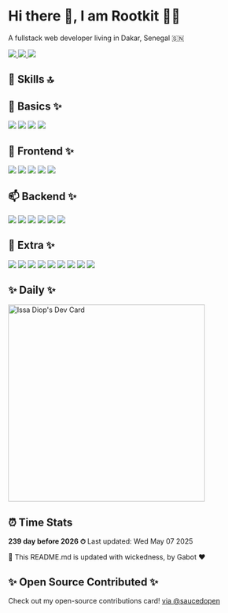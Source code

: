 
# Hi there 👋, I am Rootkit 👨‍💻

A fullstack web developer living in Dakar, Senegal 🇸🇳

<a href="https://api.whatsapp.com/send?phone=+221772352958&text=Hello%20Issa,%20I%20got%20your%20contact%20from%20your%20Github%20profile" alt="Connect on Whatsapp"> 
    <img src="https://img.shields.io/badge/WHATSAPP-%2325D366.svg?&style=for-the-badge&logo=whatsapp&logoColor=white" /> 
</a>
<a href="https://www.twitter.com/Rootkit221" alt="Follow Me on Twitter"> 
    <img src="https://img.shields.io/badge/twitter-%231DA1F2.svg?&style=for-the-badge&logo=twitter&logoColor=white" />
</a>
<a href="https://www.linkedin.com/in/issa-diop-94kimd08" alt="Connect on LinkedIn"> 
  <img src="https://img.shields.io/badge/linkedin-%230077B5.svg?&style=for-the-badge&logo=linkedin&logoColor=white" />
</a>

## 🚀 Skills 🔝

## 🌱 Basics ✨

<img src="https://img.shields.io/badge/html-%23E34F26.svg?&style=for-the-badge&logo=html5&logoColor=white" /> <img src="https://img.shields.io/badge/css-1572B6?style=for-the-badge&logo=css3&logoColor=white" /> <img src="https://img.shields.io/badge/javascript-%23F7DF1E.svg?&style=for-the-badge&logo=javascript&logoColor=white" /> <img src="https://img.shields.io/badge/typescript-3178C6?style=for-the-badge&logo=typescript&logoColor=white" />

## 👀 Frontend ✨

<img src="https://img.shields.io/badge/react.js-%2361DAFB.svg?&style=for-the-badge&logo=react&logoColor=white" /> <img src="https://img.shields.io/badge/next.js-%23000000.svg?&style=for-the-badge&logo=nextdotjs&logoColor=white" /> <img src="https://img.shields.io/badge/React_Native-20232A?style=for-the-badge&logo=react&logoColor=61DAFB" /> <img src="https://img.shields.io/badge/bootstrap-7952B3?style=for-the-badge&logo=bootstrap&logoColor=white" /> <img src="https://img.shields.io/badge/tailwind-06B6D4?style=for-the-badge&logo=tailwindcss&logoColor=white" />

## 📫 Backend ✨

<img src="https://img.shields.io/badge/python-%233776AB.svg?&style=for-the-badge&logo=python&logoColor=white" /> <img src="https://img.shields.io/badge/Django-092E20?style=for-the-badge&logo=django&logoColor=white" /> <img src="https://img.shields.io/badge/node.js-%23339933.svg?&style=for-the-badge&logo=nodedotjs&logoColor=white" /> <img src="https://img.shields.io/badge/express.js-000000?style=for-the-badge&logo=express&logoColor=white" /> <img src="https://img.shields.io/badge/mongodb-47A248?style=for-the-badge&logo=mongodb&logoColor=white" /> <img src="https://img.shields.io/badge/postgresql-4169E1?style=for-the-badge&logo=postgresql&logoColor=white" />

## 💞️ Extra ✨

<img src="https://img.shields.io/badge/npm-CB3837?style=for-the-badge&logo=npm&logoColor=white" /> <img src="https://img.shields.io/badge/yarn-2C8EBB?style=for-the-badge&logo=yarn&logoColor=white" /> <img src="https://img.shields.io/badge/git-F05032?style=for-the-badge&logo=git&logoColor=white" /> <img src="https://img.shields.io/badge/github-181717?style=for-the-badge&logo=github&logoColor=white" /> <img src="https://img.shields.io/badge/gitlab-FC6D26?style=for-the-badge&logo=gitlab&logoColor=white" /> <img src="https://img.shields.io/badge/linux-FCC624?style=for-the-badge&logo=linux&logoColor=white" /> <img src="https://img.shields.io/badge/nginx-009639?style=for-the-badge&logo=nginx&logoColor=white" /> <img src="https://img.shields.io/badge/postman-FF6C37?style=for-the-badge&logo=postman&logoColor=white" /> <img src="https://img.shields.io/badge/docker-2496ED?style=for-the-badge&logo=docker&logoColor=white" />

## ✨ Daily ✨
<a href="https://app.daily.dev/Rootkit"><img src="https://api.daily.dev/devcards/578d976dfd864ffca8fcf3b9dd1a0f24.png?r=btn" width="400" alt="Issa Diop's Dev Card"/></a>

## ⏰ Time Stats
**239 day before 2026 ⏱**
Last updated: Wed May 07 2025

🤖 This README.md is updated with wickedness, by Gabot ❤️

## ✨ Open Source Contributed ✨
Check out my open-source contributions card! <a href="https://app.opensauced.pizza/user/issa2580/card"> via @saucedopen

<!---
issa2580/issa2580 is a ✨ special ✨ repository because its README.md (this file) appears on your GitHub profile.
You can click the Preview link to take a look at your changes.
--->
